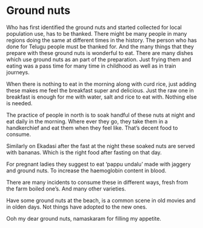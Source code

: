 # Ground nuts
Who has first identified the ground nuts and started collected for local population use, has to be thanked. There might be many people in many regions doing the same at different times in the history. The person who has done for Telugu people must be thanked for. And the many things that they prepare with these ground nuts is wonderful to eat. There are many dishes which use ground nuts as an part of the preparation. Just frying them and eating was a pass time for many time in childhood as well as in train journeys. 

When there is nothing to eat in the morning along with curd rice, just adding these makes me feel the breakfast super and delicious. Just the raw one in breakfast is enough for me with water, salt and rice to eat with. Nothing else is needed.

The practice of people in north is to soak handful of these nuts at night and eat daily in the morning. Where ever they go, they take them in a handkerchief and eat them when they feel like. That’s decent food to consume.

Similarly on Ekadasi after the fast at the night these soaked nuts are served with bananas. Which is the right food after fasting on that day.

For pregnant ladies they suggest to eat ‘pappu undalu’ made with jaggery and ground nuts. To increase the haemoglobin content in blood. 

There are many incidents to consume these in different ways, fresh from the farm boiled one’s. And many other varieties.

Have some ground nuts at the beach, is a common scene in old movies and in olden days. Not things have adopted to the new ones.

Ooh my dear ground nuts, namaskaram for filling my appetite.

 